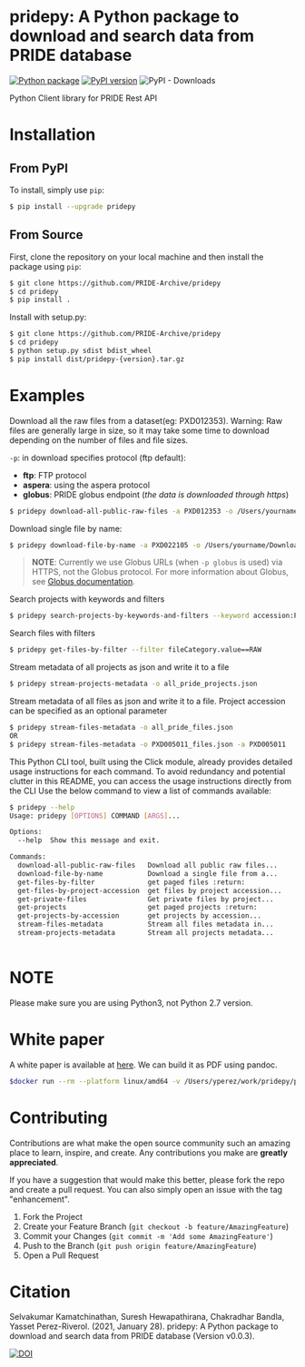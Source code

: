 # pridepy: A Python package to download and search data from PRIDE database

[![Python package](https://github.com/PRIDE-Archive/pridepy/actions/workflows/python-package.yml/badge.svg)](https://github.com/PRIDE-Archive/pridepy/actions/workflows/python-package.yml)
[![PyPI version](https://badge.fury.io/py/pridepy.svg)](https://badge.fury.io/py/pridepy)
![PyPI - Downloads](https://img.shields.io/pypi/dm/pridepy)

Python Client library for PRIDE Rest API

# Installation

## From PyPI

To install, simply use `pip`:

```bash
$ pip install --upgrade pridepy
```

## From Source

First, clone the repository on your local machine and then install the package using `pip`:

```bash
$ git clone https://github.com/PRIDE-Archive/pridepy
$ cd pridepy
$ pip install .
```

Install with setup.py: 

```bash
$ git clone https://github.com/PRIDE-Archive/pridepy
$ cd pridepy
$ python setup.py sdist bdist_wheel 
$ pip install dist/pridepy-{version}.tar.gz
```

# Examples

Download all the raw files from a dataset(eg: PXD012353).
Warning: Raw files are generally large in size, so it may take some time to download depending on the number of files and file sizes.

`-p`: in download specifies protocol (ftp default): 
   - **ftp**: FTP protocol
   - **aspera**: using the aspera protocol
   - **globus**: PRIDE globus endpoint (_the data is downloaded through https_)

```bash
$ pridepy download-all-public-raw-files -a PXD012353 -o /Users/yourname/Downloads/foldername/ -p aspera
```

Download single file by name:
```bash
$ pridepy download-file-by-name -a PXD022105 -o /Users/yourname/Downloads/foldername/ -f checksum.txt -p globus
```

>**NOTE**: Currently we use Globus URLs (when `-p globus` is used) via HTTPS, not the Globus protocol. For more information about Globus, see [Globus documentation](https://www.globus.org/data-transfer).

Search projects with keywords and filters
```bash
$ pridepy search-projects-by-keywords-and-filters --keyword accession:PXD012353
```

Search files with filters
```bash
$ pridepy get-files-by-filter --filter fileCategory.value==RAW
```

Stream metadata of all projects as json and write it to a file
```bash
$ pridepy stream-projects-metadata -o all_pride_projects.json
```

Stream metadata of all files as json and write it to a file. Project accession can be specified as an optional parameter
```bash
$ pridepy stream-files-metadata -o all_pride_files.json
OR
$ pridepy stream-files-metadata -o PXD005011_files.json -a PXD005011
```

This Python CLI tool, built using the Click module, 
already provides detailed usage instructions for each command. To avoid redundancy and potential clutter in this README, you can access the usage instructions directly from the CLI
Use the below command to view a list of commands available:

```bash
$ pridepy --help
Usage: pridepy [OPTIONS] COMMAND [ARGS]...

Options:
  --help  Show this message and exit.

Commands:
  download-all-public-raw-files   Download all public raw files...
  download-file-by-name           Download a single file from a...
  get-files-by-filter             get paged files :return:
  get-files-by-project-accession  get files by project accession...
  get-private-files               Get private files by project...
  get-projects                    get paged projects :return:
  get-projects-by-accession       get projects by accession... 
  stream-files-metadata           Stream all files metadata in...
  stream-projects-metadata        Stream all projects metadata...
    
```
# NOTE

Please make sure you are using Python3, not Python 2.7 version.

# White paper

A white paper is available at [here](paper/paper.md). We can build it as PDF using pandoc.

```bash
$docker run --rm --platform linux/amd64 -v /Users/yperez/work/pridepy/paper/:/data -w /data openjournals/inara:latest paper.md -p -o pdf
```

# Contributing

Contributions are what make the open source community such an amazing place to learn, inspire, and create. Any contributions you make are **greatly appreciated**.

If you have a suggestion that would make this better, please fork the repo and create a pull request. You can also simply open an issue with the tag "enhancement".

1. Fork the Project
2. Create your Feature Branch (`git checkout -b feature/AmazingFeature`)
3. Commit your Changes (`git commit -m 'Add some AmazingFeature'`)
4. Push to the Branch (`git push origin feature/AmazingFeature`)
5. Open a Pull Request

# Citation

Selvakumar Kamatchinathan, Suresh Hewapathirana, Chakradhar Bandla, Yasset Perez-Riverol. (2021, January 28). pridepy: A Python package to download and search data from PRIDE database (Version v0.0.3). 

[![DOI](https://zenodo.org/badge/DOI/10.5281/zenodo.4475414.svg)](https://doi.org/10.5281/zenodo.4475414)
